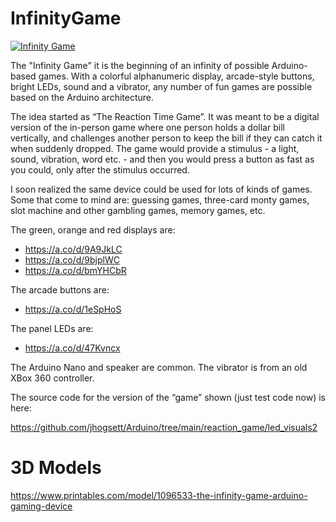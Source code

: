 # InfinityGame

<!-- ![20241203_151358R](https://github.com/user-attachments/assets/be32cdc8-5c24-4461-9863-0d2bd3c998e3) -->

[![Infinity Game](https://i.ytimg.com/vi/1CtiteT6PyU/maxresdefault.jpg)](https://www.youtube.com/watch?v=1CtiteT6PyU "Infinity Game") 

<!-- https://youtu.be/1CtiteT6PyU -->

The "Infinity Game" it is the beginning of an infinity of possible Arduino-based games. With a colorful alphanumeric display, arcade-style buttons, bright LEDs, sound and a vibrator, any number of fun games are possible based on the Arduino architecture.

The idea started as “The Reaction Time Game”. It was meant to be a digital version of the in-person game where one person holds a dollar bill vertically, and challenges another person to keep the bill if they can catch it when suddenly dropped. The game would provide a stimulus - a light, sound, vibration, word etc. - and then you would press a button as fast as you could, only after the stimulus occurred.

I soon realized the same device could be used for lots of kinds of games. Some that come to mind are: guessing games, three-card monty games, slot machine and other gambling games, memory games, etc.

The green, orange and red displays are:

- https://a.co/d/9A9JkLC
- https://a.co/d/9bjplWC
- https://a.co/d/bmYHCbR

The arcade buttons are:

- https://a.co/d/1eSpHoS

The panel LEDs are:

- https://a.co/d/47Kvncx

The Arduino Nano and speaker are common. The vibrator is from an old XBox 360 controller.

The source code for the version of the “game” shown (just test code now) is here:

https://github.com/jhogsett/Arduino/tree/main/reaction_game/led_visuals2

# 3D Models
https://www.printables.com/model/1096533-the-infinity-game-arduino-gaming-device

